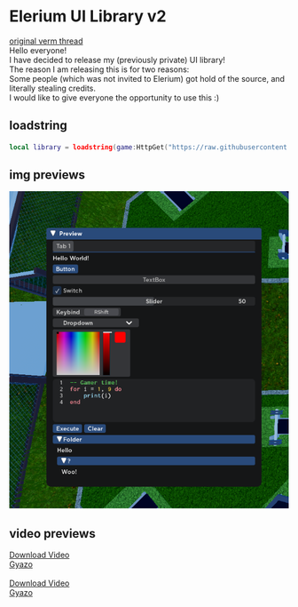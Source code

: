 # Elerium UI Library v2
[original verm thread](https://v3rmillion.net/showthread.php?tid=959294)
<br>
Hello everyone!
<br>
I have decided to release my (previously private) UI library!
<br>
The reason I am releasing this is for two reasons:
<br>
Some people (which was not invited to Elerium) got hold of the source, and literally stealing credits.
<br>
I would like to give everyone the opportunity to use this :)

## loadstring
```lua
local library = loadstring(game:HttpGet("https://raw.githubusercontent.com/cens6r/robloxscripts/main/scripts/ui-libs/Elerium/source.lua"))()
```

## img previews
<img src="https://github.com/cens6r/robloxscripts/blob/main/scripts/ui-libs/Elerium/media/ZLvNAqi-1422145433.png">

## video previews
<a href="https://github.com/cens6r/robloxscripts/blob/main/scripts/ui-libs/Elerium/media/a9e4288bbaf1c9b96f464f04a755783f.mp4">Download Video</a>
<br>
<a href="https://gyazo.com/a9e4288bbaf1c9b96f464f04a755783f" target="_blank">Gyazo</a>
<br>
<br>
<a href="https://github.com/cens6r/robloxscripts/blob/main/scripts/ui-libs/Elerium/media/bd45a28edd95adcc1ed6693c734d51dd.mp4?raw=true">Download Video</a>
<br>
<a href="https://gyazo.com/bd45a28edd95adcc1ed6693c734d51dd" target="_blank">Gyazo</a>
